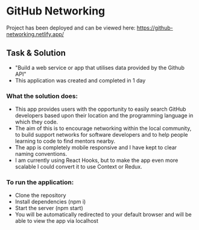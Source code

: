 # GitHub Networking

Project has been deployed and can be viewed here: https://github-networking.netlify.app/

## Task & Solution

* "Build a web service or app that utilises data provided by the Github API"
* This application was created and completed in 1 day

### What the solution does:
* This app provides users with the opportunity to easily search GitHub developers based upon their location and the programming language in which they code.
* The aim of this is to encourage networking within the local community, to build support networks for software developers and to help people learning to code to find mentors nearby.
* The app is completely mobile responsive and I have kept to clear naming conventions.
* I am currently using React Hooks, but to make the app even more scalable I could convert it to use Context or Redux.

### To run the application:
* Clone the repository
* Install dependencies (npm i)
* Start the server (npm start)
* You will be automatically redirected to your default browser and will be able to view the app via localhost
